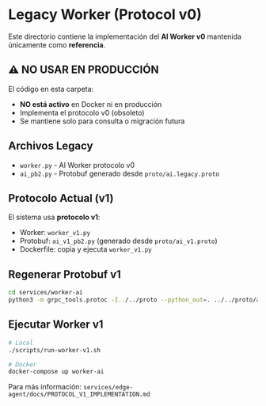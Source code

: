 # Legacy Worker (Protocol v0)

Este directorio contiene la implementación del **AI Worker v0** mantenida únicamente como **referencia**.

## ⚠️ NO USAR EN PRODUCCIÓN

El código en esta carpeta:
- **NO está activo** en Docker ni en producción
- Implementa el protocolo v0 (obsoleto)
- Se mantiene solo para consulta o migración futura

## Archivos Legacy

- `worker.py` - AI Worker protocolo v0
- `ai_pb2.py` - Protobuf generado desde `proto/ai.legacy.proto`

## Protocolo Actual (v1)

El sistema usa **protocolo v1**:
- Worker: `worker_v1.py`
- Protobuf: `ai_v1_pb2.py` (generado desde `proto/ai_v1.proto`)
- Dockerfile: copia y ejecuta `worker_v1.py`

## Regenerar Protobuf v1

```bash
cd services/worker-ai
python3 -m grpc_tools.protoc -I../../proto --python_out=. ../../proto/ai_v1.proto
```

## Ejecutar Worker v1

```bash
# Local
./scripts/run-worker-v1.sh

# Docker
docker-compose up worker-ai
```

Para más información: `services/edge-agent/docs/PROTOCOL_V1_IMPLEMENTATION.md`
